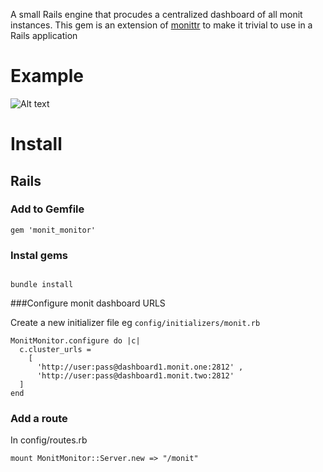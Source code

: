 A small Rails engine that procudes a centralized dashboard of all monit instances. This gem is an extension of
[monittr](https://github.com/karmi/monittr) to make it trivial to use in a Rails application

# Example
 
![Alt text](https://monosnap.com/file/qRJ1RdJ7aw3RX2BTdJt7hl6ijA0Fh4.png)

# Install

## Rails

### Add to Gemfile

```
gem 'monit_monitor'
```

### Instal gems

```

bundle install

```

###Configure monit dashboard URLS

Create a new initializer file eg `config/initializers/monit.rb`

```
MonitMonitor.configure do |c|
  c.cluster_urls =
    [
      'http://user:pass@dashboard1.monit.one:2812' ,
      'http://user:pass@dashboard1.monit.two:2812'
  ]
end
```

### Add a route

In config/routes.rb

```
mount MonitMonitor::Server.new => "/monit"
```
